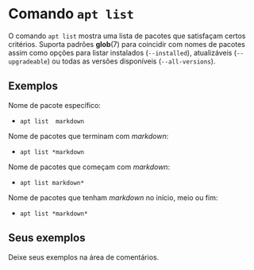 # Comando `apt list`

O comando `apt list` mostra uma lista de pacotes que satisfaçam certos critérios. Suporta padrões **glob**(7) para coincidir com nomes de pacotes assim como opções para listar instalados (`--installed`), atualizáveis (`--upgradeable`) ou todas as versões disponíveis (`--all-versions`).

## Exemplos

Nome de pacote específico:

- `apt list  markdown`

Nome de pacotes que terminam com *markdown*:

- `apt list *markdown`

Nome de pacotes que começam com *markdown*:

- `apt list markdown*`


Nome de pacotes que tenham *markdown* no início, meio ou fim:

- `apt list *markdown*`

## Seus exemplos

Deixe seus exemplos na área de comentários.